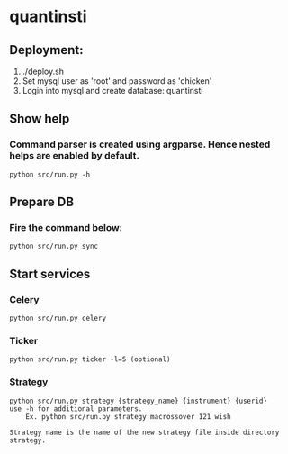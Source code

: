 # quantinsti

## Deployment:
1. ./deploy.sh
2. Set mysql user as 'root' and password as 'chicken'
3. Login into mysql and create database:
    quantinsti

## Show help
### Command parser is created using argparse. Hence nested helps are enabled by default.
    python src/run.py -h

## Prepare DB
### Fire the command below:
    python src/run.py sync

## Start services
### Celery
    python src/run.py celery

### Ticker
    python src/run.py ticker -l=5 (optional)

### Strategy
    python src/run.py strategy {strategy_name} {instrument} {userid}
    use -h for additional parameters.
        Ex. python src/run.py strategy macrossover 121 wish

    Strategy name is the name of the new strategy file inside directory strategy.


